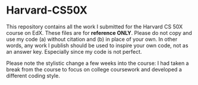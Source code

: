 # Harvard-CS50X #
This repository contains all the work I submitted for the Harvard CS 50X course on EdX. These files are for **reference ONLY**. Please do not copy and use my code (a) without citation and (b) in place of your own. In other words, any work I publish should be used to inspire your own code, not as an answer key. Especially since my code is not perfect.

Please note the stylistic change a few weeks into the course: I had taken a break from the course to focus on college coursework and developed a different coding style.

